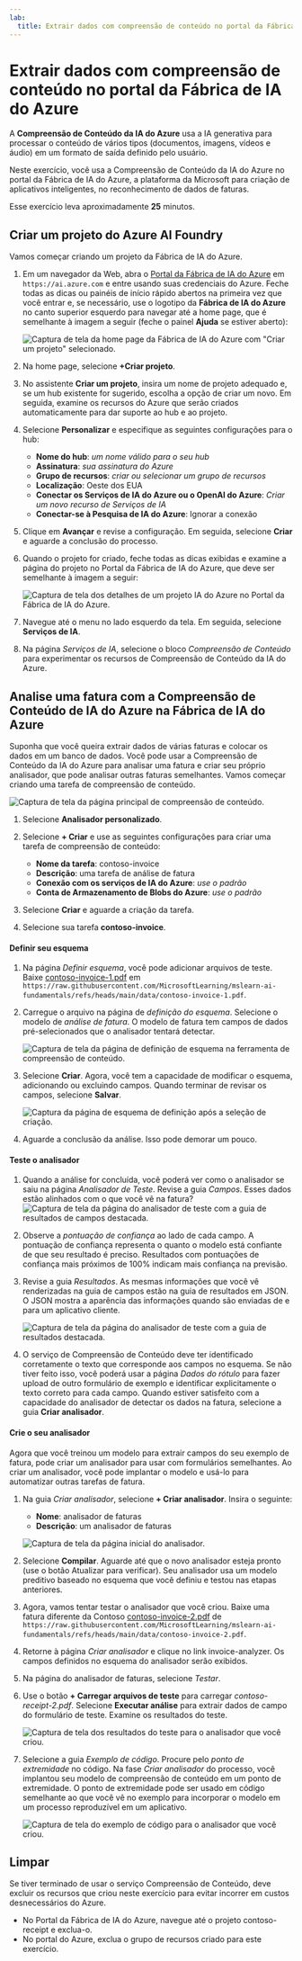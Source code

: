 ```yaml
---
lab:
  title: Extrair dados com compreensão de conteúdo no portal da Fábrica de IA do Azure
---
```


# Extrair dados com compreensão de conteúdo no portal da Fábrica de IA do Azure

A **Compreensão de Conteúdo da IA do Azure** usa a IA generativa para processar o conteúdo de vários tipos (documentos, imagens, vídeos e áudio) em um formato de saída definido pelo usuário.

Neste exercício, você usa a Compreensão de Conteúdo da IA do Azure no portal da Fábrica de IA do Azure, a plataforma da Microsoft para criação de aplicativos inteligentes, no reconhecimento de dados de faturas. 

Esse exercício leva aproximadamente **25** minutos.

## Criar um projeto do Azure AI Foundry

Vamos começar criando um projeto da Fábrica de IA do Azure.

1. Em um navegador da Web, abra o [Portal da Fábrica de IA do Azure](https://ai.azure.com) em `https://ai.azure.com` e entre usando suas credenciais do Azure. Feche todas as dicas ou painéis de início rápido abertos na primeira vez que você entrar e, se necessário, use o logotipo da **Fábrica de IA do Azure** no canto superior esquerdo para navegar até a home page, que é semelhante à imagem a seguir (feche o painel **Ajuda** se estiver aberto):

    ![Captura de tela da home page da Fábrica de IA do Azure com "Criar um projeto" selecionado.](./media/azure-ai-foundry-home-page.png)

1. Na home page, selecione **+Criar projeto**.

1. No assistente **Criar um projeto**, insira um nome de projeto adequado e, se um hub existente for sugerido, escolha a opção de criar um novo. Em seguida, examine os recursos do Azure que serão criados automaticamente para dar suporte ao hub e ao projeto.

1. Selecione **Personalizar** e especifique as seguintes configurações para o hub:
    - **Nome do hub**: *um nome válido para o seu hub*
    - **Assinatura**: *sua assinatura do Azure*
    - **Grupo de recursos**: *criar ou selecionar um grupo de recursos*
    - **Localização**: Oeste dos EUA 
    - **Conectar os Serviços de IA do Azure ou o OpenAI do Azure**: *Criar um novo recurso de Serviços de IA*
    - **Conectar-se à Pesquisa de IA do Azure**: Ignorar a conexão

1. Clique em **Avançar** e revise a configuração. Em seguida, selecione **Criar** e aguarde a conclusão do processo.

1. Quando o projeto for criado, feche todas as dicas exibidas e examine a página do projeto no Portal da Fábrica de IA do Azure, que deve ser semelhante à imagem a seguir:

    ![Captura de tela dos detalhes de um projeto IA do Azure no Portal da Fábrica de IA do Azure.](./media/ai-foundry-project.png)
 
1. Navegue até o menu no lado esquerdo da tela. Em seguida, selecione **Serviços de IA**.

1. Na página *Serviços de IA*, selecione o bloco *Compreensão de Conteúdo* para experimentar os recursos de Compreensão de Conteúdo da IA do Azure.

## Analise uma fatura com a Compreensão de Conteúdo de IA do Azure na Fábrica de IA do Azure 

Suponha que você queira extrair dados de várias faturas e colocar os dados em um banco de dados. Você pode usar a Compreensão de Conteúdo da IA do Azure para analisar uma fatura e criar seu próprio analisador, que pode analisar outras faturas semelhantes. Vamos começar criando uma tarefa de compreensão de conteúdo.

![Captura de tela da página principal de compreensão de conteúdo.](./media/content-understanding/content-understanding-1.png)

1. Selecione **Analisador personalizado**. 

1. Selecione **+ Criar** e use as seguintes configurações para criar uma tarefa de compreensão de conteúdo:
    - **Nome da tarefa**: contoso-invoice
    - **Descrição**: uma tarefa de análise de fatura
    - **Conexão com os serviços de IA do Azure**: *use o padrão*
    - **Conta de Armazenamento de Blobs do Azure**: *use o padrão*

1. Selecione **Criar** e aguarde a criação da tarefa. 
1. Selecione sua tarefa **contoso-invoice**. 

#### Definir seu esquema 

1. Na página *Definir esquema*, você pode adicionar arquivos de teste. Baixe [contoso-invoice-1.pdf](https://raw.githubusercontent.com/MicrosoftLearning/mslearn-ai-fundamentals/refs/heads/main/contoso-invoice-1.pdf) em `https://raw.githubusercontent.com/MicrosoftLearning/mslearn-ai-fundamentals/refs/heads/main/data/contoso-invoice-1.pdf`. 

1. Carregue o arquivo na página de *definição do esquema*. Selecione o modelo de *análise de fatura*. O modelo de fatura tem campos de dados pré-selecionados que o analisador tentará detectar. 

    ![Captura de tela da página de definição de esquema na ferramenta de compreensão de conteúdo.](./media/content-understanding/define-schema.png)

1. Selecione **Criar**. Agora, você tem a capacidade de modificar o esquema, adicionando ou excluindo campos. Quando terminar de revisar os campos, selecione **Salvar**.

    ![Captura da página de esquema de definição após a seleção de criação.](./media/content-understanding/define-schema-2.png)

1. Aguarde a conclusão da análise. Isso pode demorar um pouco.

#### Teste o analisador 

1. Quando a análise for concluída, você poderá ver como o analisador se saiu na página *Analisador de Teste*. Revise a guia *Campos*. Esses dados estão alinhados com o que você vê na fatura? 
    ![Captura de tela da página do analisador de teste com a guia de resultados de campos destacada.](./media/content-understanding/test-analyzer-fields.png)

1. Observe a *pontuação de confiança* ao lado de cada campo. A pontuação de confiança representa o quanto o modelo está confiante de que seu resultado é preciso. Resultados com pontuações de confiança mais próximos de 100% indicam mais confiança na previsão.
1. Revise a guia *Resultados*. As mesmas informações que você vê renderizadas na guia de campos estão na guia de resultados em JSON. O JSON mostra a aparência das informações quando são enviadas de e para um aplicativo cliente. 

    ![Captura de tela da página do analisador de teste com a guia de resultados destacada.](./media/content-understanding/test-analyzer-result.png)

1. O serviço de Compreensão de Conteúdo deve ter identificado corretamente o texto que corresponde aos campos no esquema. Se não tiver feito isso, você poderá usar a página *Dados do rótulo* para fazer upload de outro formulário de exemplo e identificar explicitamente o texto correto para cada campo. Quando estiver satisfeito com a capacidade do analisador de detectar os dados na fatura, selecione a guia **Criar analisador**. 

#### Crie o seu analisador 

Agora que você treinou um modelo para extrair campos do seu exemplo de fatura, pode criar um analisador para usar com formulários semelhantes. Ao criar um analisador, você pode implantar o modelo e usá-lo para automatizar outras tarefas de fatura.

1. Na guia *Criar analisador*, selecione **+ Criar analisador**. Insira o seguinte: 
    - **Nome**: analisador de faturas
    - **Descrição**: um analisador de faturas

    ![Captura de tela da página inicial do analisador.](./media/content-understanding/build-analyzer.png)

1. Selecione **Compilar**. Aguarde até que o novo analisador esteja pronto (use o botão Atualizar para verificar). Seu analisador usa um modelo preditivo baseado no esquema que você definiu e testou nas etapas anteriores. 
1. Agora, vamos tentar testar o analisador que você criou. Baixe uma fatura diferente da Contoso [contoso-invoice-2.pdf](https://raw.githubusercontent.com/MicrosoftLearning/mslearn-ai-fundamentals/refs/heads/main/data/contoso-invoice-2.pdf) de `https://raw.githubusercontent.com/MicrosoftLearning/mslearn-ai-fundamentals/refs/heads/main/data/contoso-invoice-2.pdf`.
1. Retorne à página *Criar analisador* e clique no link invoice-analyzer. Os campos definidos no esquema do analisador serão exibidos.
1. Na página do analisador de faturas, selecione *Testar*.
1. Use o botão **+ Carregar arquivos de teste** para carregar *contoso-receipt-2.pdf*. Selecione **Executar análise** para extrair dados de campo do formulário de teste. Examine os resultados do teste.

    ![Captura de tela dos resultados do teste para o analisador que você criou.](./media/content-understanding/build-analyzer-2.png)

1. Selecione a guia *Exemplo de código*. Procure pelo *ponto de extremidade* no código. Na fase *Criar analisador* do processo, você implantou seu modelo de compreensão de conteúdo em um ponto de extremidade. O ponto de extremidade pode ser usado em código semelhante ao que você vê no exemplo para incorporar o modelo em um processo reproduzível em um aplicativo.  

    ![Captura de tela do exemplo de código para o analisador que você criou.](./media/content-understanding/code-example.png)

## Limpar

Se tiver terminado de usar o serviço Compreensão de Conteúdo, deve excluir os recursos que criou neste exercício para evitar incorrer em custos desnecessários do Azure.

- No Portal da Fábrica de IA do Azure, navegue até o projeto contoso-receipt e exclua-o.
- No portal do Azure, exclua o grupo de recursos criado para este exercício.